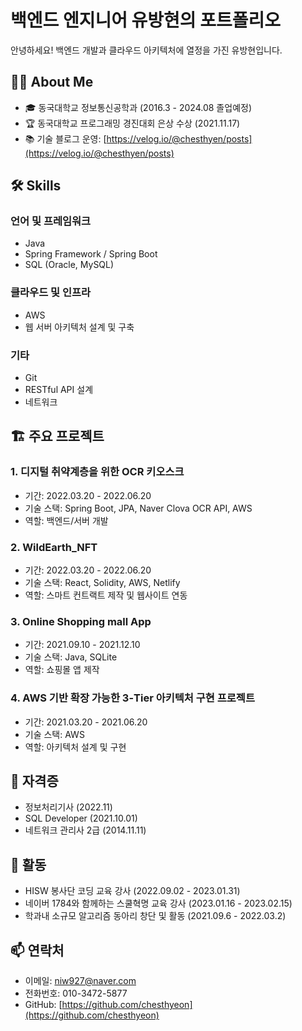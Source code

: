 # 백엔드 엔지니어 유방현의 포트폴리오

안녕하세요! 백엔드 개발과 클라우드 아키텍처에 열정을 가진 유방현입니다.

## 👨‍💻 About Me

- 🎓 동국대학교 정보통신공학과 (2016.3 - 2024.08 졸업예정)
- 🏆 동국대학교 프로그래밍 경진대회 은상 수상 (2021.11.17)
- 📚 기술 블로그 운영: [https://velog.io/@chesthyen/posts](https://velog.io/@chesthyen/posts)

## 🛠 Skills

### 언어 및 프레임워크
- Java
- Spring Framework / Spring Boot
- SQL (Oracle, MySQL)

### 클라우드 및 인프라
- AWS
- 웹 서버 아키텍처 설계 및 구축

### 기타
- Git
- RESTful API 설계
- 네트워크

## 🏗 주요 프로젝트

### 1. 디지털 취약계층을 위한 OCR 키오스크
- 기간: 2022.03.20 - 2022.06.20
- 기술 스택: Spring Boot, JPA, Naver Clova OCR API, AWS
- 역할: 백엔드/서버 개발

### 2. WildEarth_NFT
- 기간: 2022.03.20 - 2022.06.20
- 기술 스택: React, Solidity, AWS, Netlify
- 역할: 스마트 컨트랙트 제작 및 웹사이트 연동

### 3. Online Shopping mall App
- 기간: 2021.09.10 - 2021.12.10
- 기술 스택: Java, SQLite
- 역할: 쇼핑몰 앱 제작

### 4. AWS 기반 확장 가능한 3-Tier 아키텍처 구현 프로젝트
- 기간: 2021.03.20 - 2021.06.20
- 기술 스택: AWS
- 역할: 아키텍처 설계 및 구현

## 📜 자격증

- 정보처리기사 (2022.11)
- SQL Developer (2021.10.01)
- 네트워크 관리사 2급 (2014.11.11)

## 🌟 활동

- HISW 봉사단 코딩 교육 강사 (2022.09.02 - 2023.01.31)
- 네이버 1784와 함께하는 스쿨혁명 교육 강사 (2023.01.16 - 2023.02.15)
- 학과내 소규모 알고리즘 동아리 창단 및 활동 (2021.09.6 - 2022.03.2)

## 📫 연락처

- 이메일: niw927@naver.com
- 전화번호: 010-3472-5877
- GitHub: [https://github.com/chesthyeon](https://github.com/chesthyeon)
